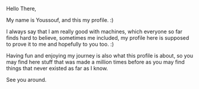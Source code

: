 Hello There,

My name is Youssouf, and this my profile. :)

I always say that I am really good with machines, which everyone so far finds hard to believe, sometimes me included, my profile here is supposed to prove it to me and hopefully to you too. :)

Having fun and enjoying my journey is also what this profile is about, so you may find here stuff that was made a million times before as you may find things that never existed as far as I know.

See you around.
